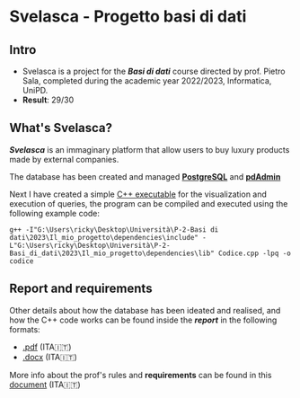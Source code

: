 # Svelasca - Progetto basi di dati

## Intro

- Svelasca is a project for the **_Basi di dati_** course directed by prof. Pietro Sala, completed during the academic year 2022/2023, Informatica, UniPD.
- **Result**: 29/30

## What's Svelasca?

**_Svelasca_** is an immaginary platform that allow users to buy luxury products made by external companies.

The database has been created and managed **[PostgreSQL](https://www.postgresql.org/)** and **[pdAdmin](https://www.pgadmin.org/)**

Next I have created a simple [C++ executable](/progetto-basi-di-dati/codice.exe) for the visualization and execution of queries, the program can be compiled and executed using the following example code:

`g++ -I"G:\Users\ricky\Desktop\Università\P-2-Basi di dati\2023\Il_mio_progetto\dependencies\include" -L"G:\Users\ricky\Desktop\Università\P-2-Basi_di_dati\2023\Il_mio_progetto\dependencies\lib" Codice.cpp -lpq -o codice
`

## Report and requirements

Other details about how the database has been ideated and realised, and how the C++ code works can be found inside the **_report_** in the following formats:

- [.pdf](/progetto-basi-di-dati/Relazione.pdf) (ITA🇮🇹)
- [.docx](/progetto-basi-di-dati/Relazione.docx) (ITA🇮🇹)

More info about the prof's rules and **requirements** can be found in this [document](/progetto-basi-di-dati/Regole%20progetto.pdf) (ITA🇮🇹)
